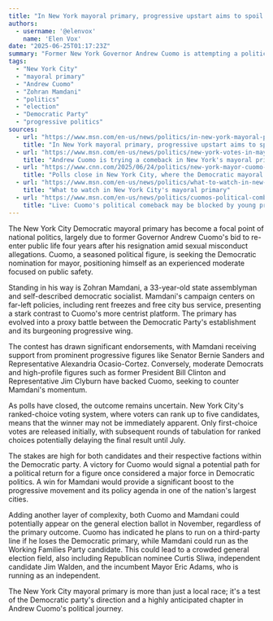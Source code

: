 ```yaml
---
title: "In New York mayoral primary, progressive upstart aims to spoil Cuomo's comeback bid"
authors:
  - username: '@elenvox'
    name: 'Elen Vox'
date: "2025-06-25T01:17:23Z"
summary: "Former New York Governor Andrew Cuomo is attempting a political comeback in the New York City Democratic mayoral primary, facing a challenge from progressive upstart Zohran Mamdani. The tightly contested race has garnered national attention, and the winner may not be determined immediately due to ranked-choice voting."
tags:
  - "New York City"
  - "mayoral primary"
  - "Andrew Cuomo"
  - "Zohran Mamdani"
  - "politics"
  - "election"
  - "Democratic Party"
  - "progressive politics"
sources:
  - url: "https://www.msn.com/en-us/news/politics/in-new-york-mayoral-primary-progressive-upstart-aims-to-spoil-cuomos-comeback-bid/ar-AA1HlYjR"
    title: "In New York mayoral primary, progressive upstart aims to spoil Cuomo's comeback bid"
  - url: "https://www.msn.com/en-us/news/politics/new-york-votes-in-mayoral-primary-as-cuomo-tries-a-comeback-zohran-mamdani-stands-in-his-way/ar-AA1Hi5gf"
    title: "Andrew Cuomo is trying a comeback in New York's mayoral primary, but Zohran Mamdani stands in his way"
  - url: "https://www.cnn.com/2025/06/24/politics/new-york-mayor-cuomo-mamdani-results"
    title: "Polls close in New York City, where the Democratic mayoral primary has become a national fight"
  - url: "https://www.msn.com/en-us/news/politics/what-to-watch-in-new-york-citys-mayoral-primary/ar-AA1Hjklj"
    title: "What to watch in New York City's mayoral primary"
  - url: "https://www.msn.com/en-us/news/politics/cuomos-political-comback-may be-blocked-by-young-progressive-zohran-mamdani/ar-AA1Hj47L"
    title: "Live: Cuomo's political comeback may be blocked by young progressive Zohran Mamdani"
---
```


The New York City Democratic mayoral primary has become a focal point of national politics, largely due to former Governor Andrew Cuomo's bid to re-enter public life four years after his resignation amid sexual misconduct allegations. Cuomo, a seasoned political figure, is seeking the Democratic nomination for mayor, positioning himself as an experienced moderate focused on public safety.

Standing in his way is Zohran Mamdani, a 33-year-old state assemblyman and self-described democratic socialist. Mamdani's campaign centers on far-left policies, including rent freezes and free city bus service, presenting a stark contrast to Cuomo's more centrist platform. The primary has evolved into a proxy battle between the Democratic Party's establishment and its burgeoning progressive wing.

The contest has drawn significant endorsements, with Mamdani receiving support from prominent progressive figures like Senator Bernie Sanders and Representative Alexandria Ocasio-Cortez. Conversely, moderate Democrats and high-profile figures such as former President Bill Clinton and Representative Jim Clyburn have backed Cuomo, seeking to counter Mamdani's momentum.

As polls have closed, the outcome remains uncertain. New York City's ranked-choice voting system, where voters can rank up to five candidates, means that the winner may not be immediately apparent. Only first-choice votes are released initially, with subsequent rounds of tabulation for ranked choices potentially delaying the final result until July.

The stakes are high for both candidates and their respective factions within the Democratic party. A victory for Cuomo would signal a potential path for a political return for a figure once considered a major force in Democratic politics. A win for Mamdani would provide a significant boost to the progressive movement and its policy agenda in one of the nation's largest cities.

Adding another layer of complexity, both Cuomo and Mamdani could potentially appear on the general election ballot in November, regardless of the primary outcome. Cuomo has indicated he plans to run on a third-party line if he loses the Democratic primary, while Mamdani could run as the Working Families Party candidate. This could lead to a crowded general election field, also including Republican nominee Curtis Sliwa, independent candidate Jim Walden, and the incumbent Mayor Eric Adams, who is running as an independent.

The New York City mayoral primary is more than just a local race; it's a test of the Democratic party's direction and a highly anticipated chapter in Andrew Cuomo's political journey.
